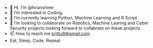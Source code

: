 - 👋 Hi, I’m @hiranshree
- 👀 I’m interested in Coding.
- 🌱 I’m currently learning Python, Machine Learning and R Script.
- 💞️ I’m looking to collaborate on Robotics, Machine Learing and Cyber Security projects looking forward to collabrate on these projects.
- 📫 How to reach me prittu9@gmail.com
- Eat, Sleep, Code, Repeat.

<!---
hiranshree/hiranshree is a ✨ special ✨ repository because its `README.md` (this file) appears on your GitHub profile.
You can click the Preview link to take a look at your changes.
--->
